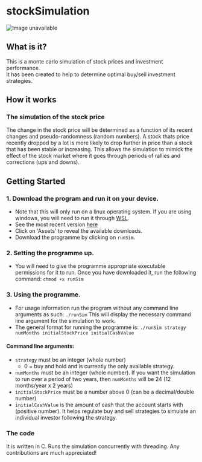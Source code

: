 # stockSimulation
![Image unavailable](https://images.unsplash.com/photo-1534951009808-766178b47a4f?ixlib=rb-1.2.1&ixid=MXwxMjA3fDB8MHxwaG90by1wYWdlfHx8fGVufDB8fHw%3D&auto=format&fit=crop&w=1350&q=80)
## What is it?
This is a monte carlo simulation of stock prices and investment performance.  
It has been created to help to determine optimal buy/sell investment strategies.

## How it works
### The simulation of the stock price
The change in the stock price will be determined as a function of its recent 
changes and pseudo-randomness (random numbers). A stock thats price recently 
dropped by a lot is more likely to drop further in price than a stock that 
has been stable or increasing. This allows the simulation to mimick the effect of 
the stock market where it goes through periods of rallies and corrections (ups and downs). 

## Getting Started
### 1. Download the program and run it on your device.
- Note that this will only run on a linux operating system. If you are using windows, you will need to run it through [WSL](https://docs.microsoft.com/en-us/windows/wsl/install-win10).
- See the most recent version [here](https://github.com/LauchieHarvey/stockSimulation/releases)
- Click on 'Assets' to reveal the available downloads.
- Download the programme by clicking on `runSim`.
### 2. Setting the programme up.
- You will need to give the programme appropriate executable permissions for it to run. Once you have downloaded it, run the following command:
`chmod +x runSim`
### 3. Using the programme.
- For usage information run the program without any command line arguments as such:
`./runSim`
This will display the necessary command line argument for the simulation to work.
- The general format for running the programme is:
`./runSim strategy numMonths initialStockPrice initialCashValue`

#### Command line arguments:
- `strategy` must be an integer (whole number)
  - 0 = buy and hold and is currently the only available strategy.
- `numMonths` must be an integer (whole number). If you want the simulation to run over a period of two years, then `numMonths` will be 24 (12 months/year x 2 years)
- `initialStockPrice` must be a number above 0 (can be a decimal/double number)
- `initialCashValue` is the amount of cash that the account starts with (positive number). It helps regulate buy and sell strategies to simulate an individual investor following the strategy.  
  
### The code
It is written in C. Runs the simulation concurrently with threading. Any contributions are much appreciated!
